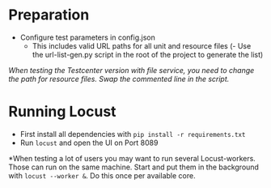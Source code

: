 # Preparation

- Configure test parameters in config.json
  - This includes valid URL paths for all unit and resource files
    (- Use the url-list-gen.py script in the root of the project to generate the list)

*When testing the Testcenter version with file service, you need to change the path for resource files.
Swap the commented line in the script.*

# Running Locust
- First install all dependencies with `pip install -r requirements.txt`
- Run `locust` and open the UI on Port 8089

*When testing a lot of users you may want to run several Locust-workers. Those can run on the same machine.
Start and put them in the background with `locust --worker &`. Do this once per available core.
